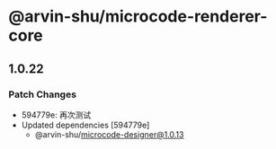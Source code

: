 # @arvin-shu/microcode-renderer-core

## 1.0.22

### Patch Changes

- 594779e: 再次测试
- Updated dependencies [594779e]
  - @arvin-shu/microcode-designer@1.0.13
